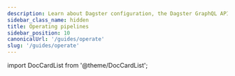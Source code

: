 ```yaml
---
description: Learn about Dagster configuration, the Dagster GraphQL API and client, concurrency best practices, the Dagster UI and user settings, and run executors.
sidebar_class_name: hidden
title: Operating pipelines
sidebar_position: 10
canonicalUrl: '/guides/operate'
slug: '/guides/operate'
---
```


import DocCardList from '@theme/DocCardList';

<DocCardList />
